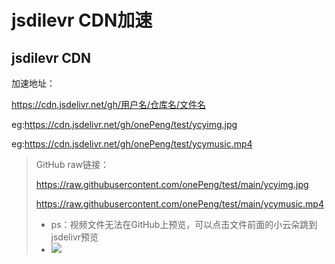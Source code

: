 # jsdilevr CDN加速
## jsdilevr CDN

加速地址：

https://cdn.jsdelivr.net/gh/用户名/仓库名/文件名

eg:https://cdn.jsdelivr.net/gh/onePeng/test/ycyimg.jpg

eg:https://cdn.jsdelivr.net/gh/onePeng/test/ycymusic.mp4

> GitHub raw链接：
>
> https://raw.githubusercontent.com/onePeng/test/main/ycyimg.jpg
>
> https://raw.githubusercontent.com/onePeng/test/main/ycymusic.mp4
>
> - ps：视频文件无法在GitHub上预览，可以点击文件前面的小云朵跳到jsdelivr预览
> - ![](https://cdn.jsdelivr.net/gh/onePeng/test@main/assets/image-20211126.png)

